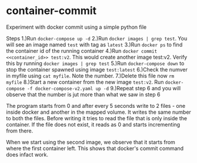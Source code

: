 # container-commit
Experiment with docker commit using a simple python file

Steps
  1.)Run ``docker-compose up -d``
  2.)Run ``docker images | grep test``. You will see an image named ``test`` with tag as ``latest``
  3.)Run ``docker ps`` to find the container id of the running container 
  4.)Run ``docker commit <<container_id>> test:v2``. This would create another image test:v2.
     Verify this by running ``docker images | grep test``
  5.)Run ``docker-compose down`` to stop the container spawned using image ``test:latest``
  6.)Check the numver in myfile using ``cat myfile``. Note the number.
  7.)Delete this file now ``rm myfile``
  8.)Start a new container from the new image ``test:v2``. Run ``docker-compose -f docker-compose-v2.yaml up -d`` 
  9.)Repeat step 6 and you will observe that the number is jut more than what we saw in step 6

The program starts from 0 and after every 5 seconds write to 2 files - one inside docker and another in the mapped volume. It writes the same number to both the files. Before writing it tries to read the file that is only inside the container. If the file does not exist, it reads as 0 and starts incrementing from there.

When we start using the second image, we observe that it starts from where the first container left. This shows that docker's commit command does infact work.  


